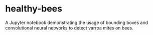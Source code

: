 # healthy-bees
A Jupyter notebook demonstrating the usage of bounding boxes and convolutional neural networks to detect varroa mites on bees. 
